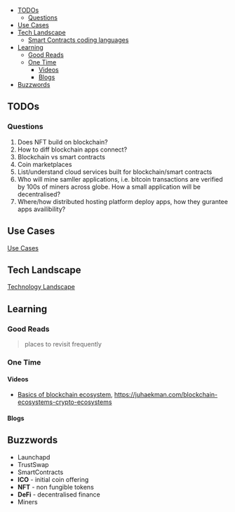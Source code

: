 - [TODOs](#todos)
  - [Questions](#questions)  
- [Use Cases](#use-cases)
- [Tech Landscape](#tech-landscape)
  - [Smart Contracts coding languages](#smart-contracts-coding-languages)
- [Learning](#learning)
  - [Good Reads](#good-reads)
  - [One Time](#one-time)
    - [Videos](#videos)
    - [Blogs](#blogs)
- [Buzzwords](#buzzwords)

## TODOs

### Questions 

1. Does NFT build on blockchain?
2. How to diff blockchain apps connect?
3. Blockchain vs smart contracts
4. Coin marketplaces
5. List/understand cloud services built for blockchain/smart contracts
6. Who will mine samller applications, i.e. bitcoin transactions are verified by 100s of miners across globe. How a small application will be decentralised? 
7. Where/how distributed hosting platform deploy apps, how they gurantee apps availibility? 

## Use Cases

[Use Cases](./use-cases.md)

## Tech Landscape

[Technology Landscape](./tech-ecosystem.md)

## Learning

### Good Reads

> places to revisit frequently

### One Time

#### Videos

- [Basics of blockchain ecosystem](https://www.youtube.com/watch?v=jE5gihGbvKs&t=88s), https://juhaekman.com/blockchain-ecosystems-crypto-ecosystems

#### Blogs

## Buzzwords

- Launchapd
- TrustSwap
- SmartContracts
- **ICO** - initial coin offering
- **NFT** - non fungible tokens
- **DeFi** - decentralised finance 
- Miners
